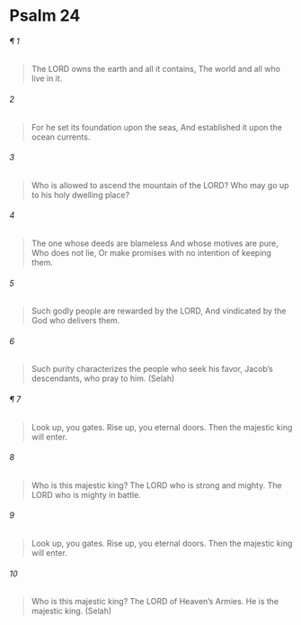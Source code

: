 # Psalm 24
###### ¶ 1
> The LORD owns the earth and all it contains,
> The world and all who live in it.
###### 2
> For he set its foundation upon the seas,
> And established it upon the ocean currents.
###### 3
> Who is allowed to ascend the mountain of the LORD?
> Who may go up to his holy dwelling place?
###### 4
> The one whose deeds are blameless
> And whose motives are pure,
> Who does not lie,
> Or make promises with no intention of keeping them.
###### 5
> Such godly people are rewarded by the LORD,
> And vindicated by the God who delivers them.
###### 6
> Such purity characterizes the people who seek his favor,
> Jacob’s descendants, who pray to him. (Selah)
###### ¶ 7
> Look up, you gates.
> Rise up, you eternal doors.
> Then the majestic king will enter.
###### 8
> Who is this majestic king?
> The LORD who is strong and mighty.
> The LORD who is mighty in battle.
###### 9
> Look up, you gates.
> Rise up, you eternal doors.
> Then the majestic king will enter.
###### 10
> Who is this majestic king?
> The LORD of Heaven’s Armies.
> He is the majestic king. (Selah)
